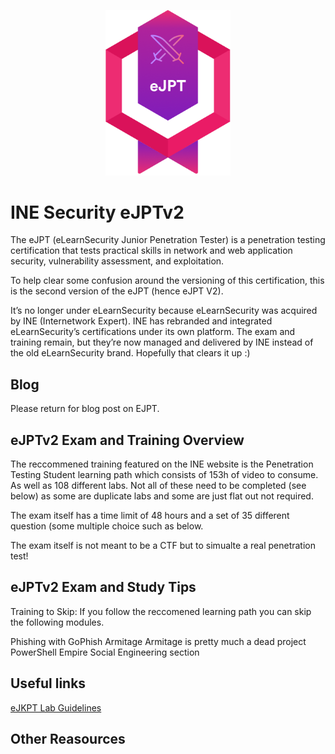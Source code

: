 <p align="center">
  <img src="https://raw.githubusercontent.com/Gh0stCybersec/INE-Security-eJPTv2-Notes/main/eJPTv2_Logo.png" alt="eJPTv2 Logo" width="200">
</p>

# INE Security eJPTv2 

The eJPT (eLearnSecurity Junior Penetration Tester) is a penetration testing certification that tests practical skills in network and web application security, vulnerability assessment, and exploitation. 

To help clear some confusion around the versioning of this certification, this is the second version of the eJPT (hence eJPT
V2). 

It’s no longer under eLearnSecurity because eLearnSecurity was acquired by INE (Internetwork Expert). INE has rebranded and integrated eLearnSecurity’s certifications under its own platform. The exam and training remain, but they’re now managed and delivered by INE instead of the old eLearnSecurity brand. Hopefully that clears it up :) 

## Blog 

Please return for blog post on EJPT.

## eJPTv2 Exam and Training Overview

The reccommened training featured on the INE website is the Penetration Testing Student learning path which consists of 153h of video to consume. As well as 108 different labs. Not all of these need to be completed (see below) as some are duplicate labs and some are just flat out not required. 

The exam itself has a time limit of 48 hours and a set of 35 different question (some multiple choice such as below.

The exam itself is not meant to be a CTF but to simualte a real penetration test! 
 
## eJPTv2 Exam and Study Tips

Training to Skip:
If you follow the reccomened learning path you can skip the following modules.

Phishing with GoPhish
Armitage
Armitage is pretty much a dead project
PowerShell Empire
Social Engineering section


## Useful links 

[eJKPT Lab Guidelines](https://drive.google.com/file/d/1KN7pB3trLNSk1jhUMrUAEkmbmyJsuJz0/view)



## Other Reasources 
